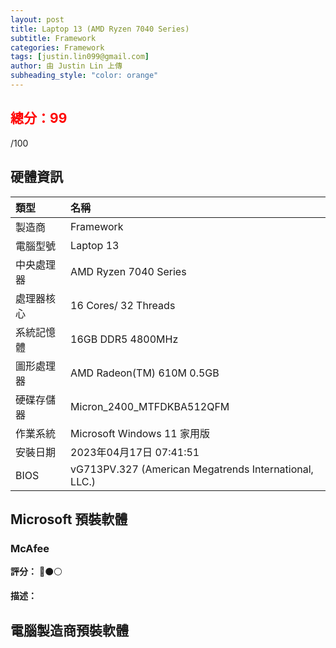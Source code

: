 ```yaml
---
layout: post
title: Laptop 13 (AMD Ryzen 7040 Series)
subtitle: Framework
categories: Framework
tags: [justin.lin099@gmail.com]
author: 由 Justin Lin 上傳
subheading_style: "color: orange"
---
```


<h2><font color="red">總分：99</font></h2>/100

## 硬體資訊

| 類型 | 名稱 | 
| :------ |:--- |
| 製造商 | Framework |
| 電腦型號 | Laptop 13 |
| 中央處理器 | AMD Ryzen 7040 Series |
| 處理器核心 | 16 Cores/ 32 Threads |
| 系統記憶體 | 16GB DDR5 4800MHz |
| 圖形處理器 | AMD Radeon(TM) 610M 0.5GB |
| 硬碟存儲器 | Micron_2400_MTFDKBA512QFM |
| 作業系統 | Microsoft Windows 11 家用版 |
| 安裝日期 | 2023年04月17日 07:41:51 |
| BIOS | vG713PV.327 (American Megatrends International, LLC.) |

## Microsoft 預裝軟體

### McAfee

**評分：** 🔴⚫⚪


**描述：**

## 電腦製造商預裝軟體



